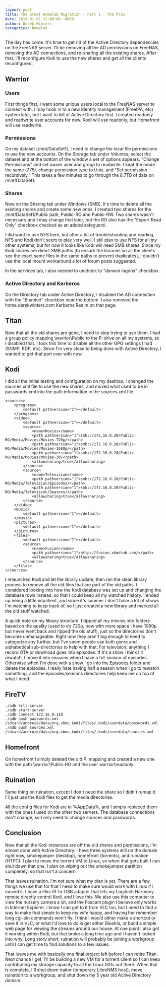 ```yaml
---
layout: post
title: The Great Homelab Migration - Part 1 - The Plan
date: 2018-01-01 12:00:00 -0600
author: Derek Winters
categories: homelab
---
```


The day has come. It's time to get rid of the Active Directory dependencies on the FreeNAS server. I'll be removing all the AD permissions on FreeNAS, removing the AD connections, and re-sharing all the existing shares. After that, I'll reconfigure Kodi to use the new shares and get all the clients reconfigured.

## Warrior

### Users

First things first, I want some unique users local to the FreeNAS server to connect with. I may hook in to a new identity management (FreeIPA, etc) system later, but I want to kill of Active Directory first. I created readonly and readwrite user accounts for now. Kodi will use readonly, but Homefront will use readwrite.

### Permissions

On my dataset (/mnt/DataSet1), I need to change the local file permissions to use the new accounts. On the Storage tab under Volumes, select the dataset and at the bottom of the window a set of options appears. "Change Permisisons" and set owner user and group to readwrite. I kept the mode the same (775), change permission type to Unix, and "Set permission recursively." This takes a few minutes to go through the 8.7TB of data on /mnt/DataSet1.

### Shares

Now on the Sharing tab under Windows (SMB), it's time to delete all the existing shares and create some new ones. I created two shares for the /mnt/DataSet1/Public path, Public-RO and Public-RW. Two shares wasn't necessary and I may change that later, but the RO also has the "Export Read Only" checkbox checked as an added safeguard.

I did want to use NFS here, but after a lot of troubleshooting and reading, NFS and Kodi don't seem to play very well. I still plan to use NFS for all my other systems, but for now it looks like Kodi will need SMB shares. Since my Kodi shares are direct SMB paths (to ensure the libraries on all the clients see the exact same files in the same paths to prevent duplicates), I couldn't use the local mount workaround a lot of forum posts suggested.

In the services tab, I also needed to uncheck to "domain logons" checkbox.

### Active Directory and Kerberos

On the Directory tab under Active Directory, I disabled the AD connection with the "Enabled" checkbox near the bottom. I also removed the home.derekwinters.com Kerberos Realm on that page.

## Titan

Now that all the old shares are gone, I need to stop trying to use them. I had a group policy mapping \\warrior\Public to the P: drive on all my systems, so I disabled that. I took this time to disable all the other GPO settings I had (SNMP, RDP, etc). Since I'm very close to being done with Active Directory, I wanted to get that part over with now.

## Kodi

I did all the initial testing and configuration on my desktop. I changed the sources.xml file to use the new shares, and moved what used to be in passwords.xml into the path information in the sources.xml file.

```
<sources>
    <programs>
        <default pathversion="1"></default>
    </programs>
    <video>
        <default pathversion="1"></default>
        <source>
            <name>Movies</name>
            <path pathversion="1">smb://172.16.0.20/Public-RO/Media/Movies/Movies-720p/</path>
            <path pathversion="1">smb://172.16.0.20/Public-RO/Media/Movies/Movies-1080p/</path>
            <path pathversion="1">smb://172.16.0.20/Public-RO/Media/Movies/Movies-3d/</path>
            <allowsharing>true</allowsharing>
        </source>
        <source>
            <name>Television</name>
            <path pathversion="1">smb://172.16.0.20/Public-RO/Media/Television/Episodes/</path>
            <path pathversion="1">smb://172.16.0.20/Public-RO/Media/Television/Seasons/</path>
            <allowsharing>true</allowsharing>
        </source>
    </video>
    <music>
        <default pathversion="1"></default>
    </music>
    <pictures>
        <default pathversion="1"></default>
    </pictures>
    <files>
        <default pathversion="1"></default>
        <source>
            <name>Fusion</name>
            <path pathversion="1">http://fusion.xbmchub.com/</path>
            <allowsharing>true</allowsharing>
        </source>
    </files>
</sources>
```

I relaunched Kodi and let the library update, then ran the clean library process to remove all the old files that are part of the old paths. I considered looking into how the Kodi database was set up and changing the database rows instead, so that I could keep all my watched history. I ended up being a little impatient, and since it's summer I don't have a lot of shows I'm watching to keep track of, so I just created a new library and marked all the old stuff watched.

A quick note on my library structure. I ripped all my movies into folders based on the quality (used to do 720p, now with more space I have 1080p but never went back and ripped the old stuff), just so the directories don't become unmanageable. Right now they aren't big enough to need to categorize any further, but I've seem people use both genre and alphabetical sub-directories to help with that. For television, anything I record OTA or download goes into episodes. If it's a show I think I'll rewatch, I move it into seasons when I have a full season of episodes. Otherwise when I'm done with a show I go into the Episodes folder and delete the episodes. I really hate having half a season when I go to rewatch something, and the episodes/seasons directories help keep me on top of what I need.

## FireTV

```
./adb kill-server
./adb start-server
./adb connect 172.16.0.110
./adb push passwords.xml /sdcard/android/data/org.xbmc.kodi/files/.kodi/userdata/passwords.xml
./adb push sources.xml /sdcard/android/data/org.xbmc.kodi/files/.kodi/userdata/sources.xml
```

## Homefront

On homefront I simply deleted the old P: mapping and created a new one with the path \\warrior\Public-RO and the user warrior\readonly.

## Ruination

Same thing on ruination, except I don't need the share so I didn't remap it. I'll just use the Kodi files to get the media directories.

All the config files for Kodi are in %AppData%, and I simply replaced them with the ones I used on the other two servers. The database connections don't change, so I only need to change sources and passwords.

## Conclusion

Now that all the Kodi instances are off the old shares and permissions, I'm almost done with Active Directory. I have three systems still on the domain right now, smokejumper (desktop), homefront (torrents), and ruination (HTPC). I plan to move the torrent VM to Linux, so when that gets built I can shut down that one. I plan on wiping out the smokejumper partition completely, so that isn't a concern.

That leaves ruination. I'm not sure what my plan is yet. There are a few things we use that for that I need to make sure would work with Linux if I moved it. I have a Flirc IR-to-USB adapter that lets my Logitech Harmony remote directly control Kodi, and I love this. We also use this computer to view the nursery camera a lot, and the Foscam plugin I believe only works in Internet Explorer. I know I can get to it from VLC too, but I need to find a way to make that simple to keep my wife happy, and having her remember long cgi-bin commands won't fly. I think I would either make a shortcut or save it in VLC, or what I'd love to do is get either BlueIris, or build a simple web page for viewing the streams around our house. At one point I also got it working within Kodi, but that broke a long time ago and I haven't looked into why. Long story short, ruination will probably be joining a workgroup until I can get time to find solutions to a few issues.

That leaves me with basically one final project left before I can retire Titan. Next chance I get, I'll be building a new VM for a torrent client so I can keep contributing my storage capacity to all the Linux ISOs out there. When that is complete, I'll shut down traitor (temporary LibreNMS host), move ruination to a workgroup, and shut down my 5 year old Active Directory domain.
